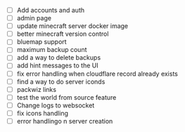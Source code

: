 - [ ] Add accounts and auth
- [ ] admin page
- [ ] update minecraft server docker image
- [ ] better minecraft version control
- [ ] bluemap support
- [ ] maximum backup count
- [ ] add a way to delete backups
- [ ] add hint messages to the UI
- [ ] fix error handling when cloudflare record already exists
- [ ] find a way to do server iconds
- [ ] packwiz links
- [ ] test the world from source feature
- [ ] Change logs to websocket
- [ ] fix icons handling
- [ ] error handlingo n server creation
